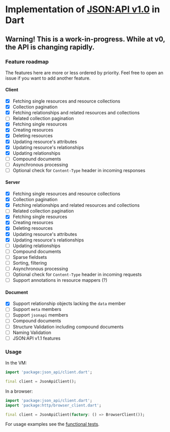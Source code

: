 # Implementation of [JSON:API v1.0](http://jsonapi.org) in Dart

## Warning! This is a work-in-progress. While at v0, the API is changing rapidly.

### Feature roadmap
The features here are more or less ordered by priority. Feel free to open an issue if you want to add another feature.

#### Client
- [x] Fetching single resources and resource collections
- [x] Collection pagination
- [x] Fetching relationships and related resources and collections
- [ ] Related collection pagination
- [x] Fetching single resources
- [x] Creating resources
- [x] Deleting resources
- [x] Updating resource's attributes
- [x] Updating resource's relationships
- [x] Updating relationships
- [ ] Compound documents
- [ ] Asynchronous processing 
- [ ] Optional check for `Content-Type` header in incoming responses 

#### Server
- [x] Fetching single resources and resource collections
- [x] Collection pagination
- [x] Fetching relationships and related resources and collections
- [ ] Related collection pagination
- [x] Fetching single resources
- [x] Creating resources
- [x] Deleting resources
- [x] Updating resource's attributes
- [x] Updating resource's relationships
- [ ] Updating relationships
- [ ] Compound documents
- [ ] Sparse fieldsets 
- [ ] Sorting, filtering
- [ ] Asynchronous processing 
- [ ] Optional check for `Content-Type` header in incoming requests 
- [ ] Support annotations in resource mappers (?) 

#### Document
- [x] Support relationship objects lacking the `data` member
- [ ] Support `meta` members
- [ ] Support `jsonapi` members
- [ ] Compound documents
- [ ] Structure Validation including compound documents
- [ ] Naming Validation
- [ ] JSON:API v1.1 features

### Usage
In the VM:
```dart
import 'package:json_api/client.dart';

final client = JsonApiClient();
```

In a browser:
```dart
import 'package:json_api/client.dart';
import 'package:http/browser_client.dart';

final client = JsonApiClient(factory: () => BrowserClient());
```

For usage examples see the [functional tests](https://github.com/f3ath/json-api-dart/tree/master/test/functional).